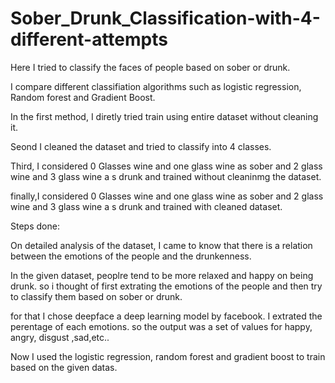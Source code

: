 # Sober_Drunk_Classification-with-4-different-attempts
Here I tried to classify the faces of people based on sober or drunk.

I compare different classifiation algorithms such as logistic regression, Random forest and Gradient Boost.

In the first method, I diretly tried train using entire dataset without cleaning it.

Seond I cleaned the dataset and tried to classify into 4 classes.

Third, I considered 0 Glasses wine and one glass wine as sober and 2 glass wine and 3 glass wine a s drunk and trained without cleaninmg the dataset.

finally,I considered 0 Glasses wine and one glass wine as sober and 2 glass wine and 3 glass wine a s drunk and trained with cleaned dataset. 



Steps done:

On detailed analysis of the dataset, I came to know that there is a relation between the emotions of the people and the drunkenness.

In the given dataset, peoplre tend to be more relaxed and happy on being drunk. so i thought of first extrating the emotions of the people and then try to classify them based on sober or drunk.

for that I chose deepface a deep learning model by facebook. I extrated the perentage of each emotions. so the output was a set of values for happy, angry, disgust ,sad,etc..

Now I used the logistic regression, random forest and gradient boost  to train based on the given datas. 
